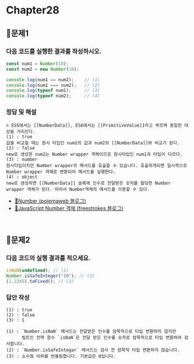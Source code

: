 # Chapter28
## 📌문제1
### 다음 코드를 실행한 결과를 작성하시오.
```js
const num1 = Number(10);
const num2 = new Number(10);

console.log(num1 == num2);    // (1)
console.log(num1 === num2);   // (2)
console.log(typeof num1);     // (3)
console.log(typeof num2);     // (4)
```
### 정답 및 해설
```
> ES5에서는 [[NumberData]], ES6에서는 [[PrimitiveValue]]라고 부르며 동일한 대상을 가리킨다.
(1) : true
값을 비교할 때는 원시 타입인 num1의 값과 num2의 [[NumberData]]와 비교가 된다.
(2) : false
new로 생성한 num2는 Number wrapper 객체이므로 원시타입인 num1과 타입이 다르다.
(3) : number
원시타입이지만 Number wrapper의 메서드를 호출할 수 있습니다. 호출하게되면 일시적으로 Number wrapper 객체로 변환되어 메서드를 실행한다.
(4) : object
new로 생성하면 [[NumberData]] 슬록에 인수로 전달받은 숫자를 할당한 Number wrapper 객체가 된다. 따라서 Number객체의 메서드를 이용할 수 있다.
```
- [🔗Number (poiemaweb 블로그)](https://poiemaweb.com/js-number)
- [🔗JavaScript Number 객체 (freestrokes 블로그)](https://freestrokes.tistory.com/114)

<br>

## 📌문제2

### 다음 코드의 실행 결과를 적으세요.

```js
isNaN(undefined); // (1)
Number.isSafeInteger("10"); // (2)
(1.2345).toFixed(); // (3)
```

### 답안 작성

```
(1) : true
(2) : false
(3) : 1
```

```
(1) : `Number.isNaN` 메서드는 전달받은 인수를 암묵적으로 타입 변환하지 않지만
      빌트인 전역 함수 `isNaN`은 전달 받은 인수를 숫자로 암묵적으로 타입 변환하여 검사합니다.
(2) : `Number.isSafeIntegar` 메서드는 검사 전 암묵적 타입 변환하지 않습니다.
(3) : 소수점 이하를 반올림합니다. 기본값은 0입니다.
```

<br>
